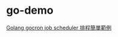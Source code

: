 # go-demo
[Golang gocron job scheduler 排程簡單範例](https://matthung0807.blogspot.com/2023/05/go-gocron-job-scheduler-example.html)

